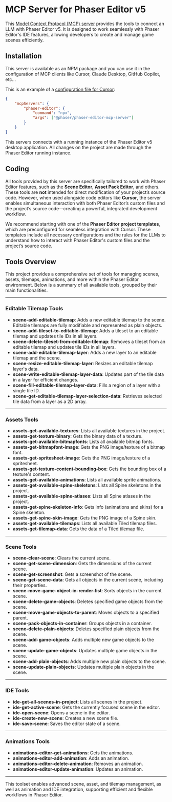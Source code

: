 # MCP Server for Phaser Editor v5

This [Model Context Protocol (MCP) server](http://modelcontextprotocol.io) provides the tools to connect an LLM with Phaser Editor v5. It is designed to work seamlessly with Phaser Editor's IDE features, allowing developers to create and manage game scenes efficiently.

## Installation

This server is available as an NPM package and you can use it in the configuration of MCP clients like Cursor, Claude Desktop, GitHub Copilot, etc...

This is an example of a [configuration file for Cursor](https://docs.cursor.com/context/mcp):

```json
{
    "mcpServers": {
        "phaser-editor": {
            "command": "npx",
            "args": ["@phaser/phaser-editor-mcp-server"]
        }
    }
}
```

This servers connects with a running instance of the Phaser Editor v5 desktop application. All changes on the project are made through the Phaser Editor running instance.

## Coding

All tools provided by this server are specifically tailored to work with Phaser Editor features, such as the **Scene Editor**, **Asset Pack Editor**, and others. These tools are **not** intended for direct modification of your project’s source code. However, when used alongside code editors like **Cursor**, the server enables simultaneous interaction with both Phaser Editor’s custom files and the project’s source code—creating a powerful, integrated development workflow.

We recommend starting with one of the **Phaser Editor project templates**, which are preconfigured for seamless integration with Cursor. These templates include all necessary configurations and the rules for the LLMs to understand how to interact with Phaser Editor's custom files and the project’s source code.

## Tools Overview

This project provides a comprehensive set of tools for managing scenes, assets, tilemaps, animations, and more within the Phaser Editor environment. Below is a summary of all available tools, grouped by their main functionalities.

---

### Editable Tilemap Tools

-   **scene-add-editable-tilemap**: Adds a new editable tilemap to the scene. Editable tilemaps are fully modifiable and represented as plain objects.
-   **scene-add-tileset-to-editable-tilemap**: Adds a tileset to an editable tilemap and updates tile IDs in all layers.
-   **scene-delete-tileset-from-editable-tilemap**: Removes a tileset from an editable tilemap and updates tile IDs in all layers.
-   **scene-add-editable-tilemap-layer**: Adds a new layer to an editable tilemap and the scene.
-   **scene-resize-editable-tilemap-layer**: Resizes an editable tilemap layer's data.
-   **scene-write-editable-tilemap-layer-data**: Updates part of the tile data in a layer for efficient changes.
-   **scene-fill-editable-tilemap-layer-data**: Fills a region of a layer with a single tile ID.
-   **scene-get-editable-tilemap-layer-selection-data**: Retrieves selected tile data from a layer as a 2D array.

---

### Assets Tools

-   **assets-get-available-textures**: Lists all available textures in the project.
-   **assets-get-texture-binary**: Gets the binary data of a texture.
-   **assets-get-available-bitmapfonts**: Lists all available bitmap fonts.
-   **assets-get-bitmapfont-image**: Gets the PNG image/texture of a bitmap font.
-   **assets-get-spritesheet-image**: Gets the PNG image/texture of a spritesheet.
-   **assets-get-texture-content-bounding-box**: Gets the bounding box of a texture's content.
-   **assets-get-available-animations**: Lists all available sprite animations.
-   **assets-get-available-spine-skeletons**: Lists all Spine skeletons in the project.
-   **assets-get-available-spine-atlases**: Lists all Spine atlases in the project.
-   **assets-get-spine-skeleton-info**: Gets info (animations and skins) for a Spine skeleton.
-   **assets-get-spine-skin-image**: Gets the PNG image of a Spine skin.
-   **assets-get-available-tilemaps**: Lists all available Tiled tilemap files.
-   **assets-get-tilemap-data**: Gets the data of a Tiled tilemap file.

---

### Scene Tools

-   **scene-clear-scene**: Clears the current scene.
-   **scene-get-scene-dimension**: Gets the dimensions of the current scene.
-   **scene-get-screenshot**: Gets a screenshot of the scene.
-   **scene-get-scene-data**: Gets all objects in the current scene, including their properties.
-   **scene-move-game-object-in-render-list**: Sorts objects in the current scene.
-   **scene-delete-game-objects**: Deletes specified game objects from the scene.
-   **scene-move-game-objects-to-parent**: Moves objects to a specified parent.
-   **scene-pack-objects-in-container**: Groups objects in a container.
-   **scene-delete-plain-objects**: Deletes specified plain objects from the scene.
-   **scene-add-game-objects**: Adds multiple new game objects to the scene.
-   **scene-update-game-objects**: Updates multiple game objects in the scene.
-   **scene-add-plain-objects**: Adds multiple new plain objects to the scene.
-   **scene-update-plain-objects**: Updates multiple plain objects in the scene.

---

### IDE Tools

-   **ide-get-all-scenes-in-project**: Lists all scenes in the project.
-   **ide-get-active-scene**: Gets the currently focused scene in the editor.
-   **ide-open-scene**: Opens a scene in the editor.
-   **ide-create-new-scene**: Creates a new scene file.
-   **ide-save-scene**: Saves the editor state of a scene.

---

### Animations Tools

-   **animations-editor-get-animations**: Gets the animations.
-   **animations-editor-add-animation**: Adds an animation.
-   **animations-editor-delete-animation**: Removes an animation.
-   **animations-editor-update-animation**: Updates an animation.

---

This toolset enables advanced scene, asset, and tilemap management, as well as animation and IDE integration, supporting efficient and flexible workflows in Phaser Editor.
